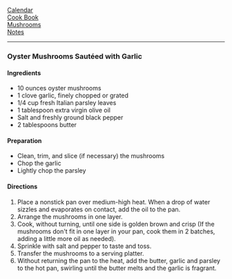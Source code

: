 [Calendar]()   
[Cook Book]()    
[Mushrooms]()   
[Notes]()    

-----    

### Oyster Mushrooms Sautéed with Garlic   

#### Ingredients    
* 10 ounces oyster mushrooms
* 1 clove garlic, finely chopped or grated
* 1/4 cup fresh Italian parsley leaves
* 1 tablespoon extra virgin olive oil
* Salt and freshly ground black pepper
* 2 tablespoons butter


#### Preparation   
* Clean, trim, and slice (if necessary) the mushrooms
* Chop the garlic
* Lightly chop the parsley   

#### Directions   
1. Place a nonstick pan over medium-high heat. When a drop of water sizzles and evaporates on contact, add the oil to the pan.
2. Arrange the mushrooms in one layer.
3. Cook, without turning, until one side is golden brown and crisp (If the mushrooms don't fit in one layer in your pan, cook them in 2 batches, adding a little more oil as needed).   
4. Sprinkle with salt and pepper to taste and toss.
5. Transfer the mushrooms to a serving platter.
6. Without returning the pan to the heat, add the butter, garlic and parsley to the hot pan, swirling until the butter melts and the garlic is fragrant.
